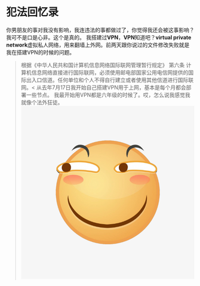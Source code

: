 # 犯法回忆录
你男朋友的事对我没有影响，我连违法的事都做过了，你觉得我还会被这事影响？我可不是口是心非。这个是真的。
我搭建过**VPN**，**VPN**知道吧？**virtual private network**虚拟私人网络，用来翻墙上外网。前两天跟你说过的文件修改失败就是我在搭建VPN的时候的问题。
>根据《中华人民共和国计算机信息网络国际联网管理暂行规定》
>第六条 计算机信息网络直接进行国际联网，必须使用邮电部国家公用电信网提供的国际出入口信道。任何单位和个人不得自行建立或者使用其他信道进行国际联网。<
从去年7月17日我开始自己搭建VPN用于上网，基本是每个月都会部署一些节点。
我最开始用VPN都是六年级的时候了。哎，怎么说我感觉我就像个法外狂徒。![这是图片](./xyx.png "xyx")
